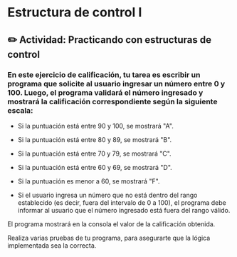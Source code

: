 # Estructura de control I

##  ✏️  Actividad: Practicando con estructuras de control

###  En este ejercicio de calificación, tu tarea es escribir un programa que solicite al usuario ingresar un número entre 0 y 100. Luego, el programa validará el número ingresado y mostrará la calificación correspondiente según la siguiente escala:

* Si la puntuación está entre 90 y 100, se mostrará "A".

* Si la puntuación está entre 80 y 89, se mostrará "B".

* Si la puntuación está entre 70 y 79, se mostrará "C".

* Si la puntuación está entre 60 y 69, se mostrará "D".

* Si la puntuación es menor a 60, se mostrará "F".

* Si el usuario ingresa un número que no está dentro del rango establecido (es decir, fuera del intervalo de 0 a 100), el programa debe informar al usuario que el número ingresado está fuera del rango válido.

El programa mostrará en la consola el valor de la calificación obtenida.

Realiza varias pruebas de tu programa, para asegurarte que la lógica implementada sea la correcta.